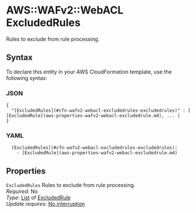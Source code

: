 # AWS::WAFv2::WebACL ExcludedRules<a name="aws-properties-wafv2-webacl-excludedrules"></a>

Rules to exclude from rule processing\.

## Syntax<a name="aws-properties-wafv2-webacl-excludedrules-syntax"></a>

To declare this entity in your AWS CloudFormation template, use the following syntax:

### JSON<a name="aws-properties-wafv2-webacl-excludedrules-syntax.json"></a>

```
{
  "[ExcludedRules](#cfn-wafv2-webacl-excludedrules-excludedrules)" : [ [ExcludedRule](aws-properties-wafv2-webacl-excludedrule.md), ... ]
}
```

### YAML<a name="aws-properties-wafv2-webacl-excludedrules-syntax.yaml"></a>

```
  [ExcludedRules](#cfn-wafv2-webacl-excludedrules-excludedrules): 
    - [ExcludedRule](aws-properties-wafv2-webacl-excludedrule.md)
```

## Properties<a name="aws-properties-wafv2-webacl-excludedrules-properties"></a>

`ExcludedRules`  <a name="cfn-wafv2-webacl-excludedrules-excludedrules"></a>
Rules to exclude from rule processing\.  
*Required*: No  
*Type*: [List](#aws-properties-wafv2-webacl-excludedrules) of [ExcludedRule](aws-properties-wafv2-webacl-excludedrule.md)  
*Update requires*: [No interruption](https://docs.aws.amazon.com/AWSCloudFormation/latest/UserGuide/using-cfn-updating-stacks-update-behaviors.html#update-no-interrupt)
